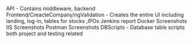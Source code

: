 API - Contains middleware, backend
Frontend/CreacteCompany/ngValidation - Creates the entire UI including landing, log-in, tables for stocks ,IPOs
Jenkins report
Docker Screenshots
IIS Screenshots
Postman Screenshots
DBScripts - Database table scripts both project and testing related

